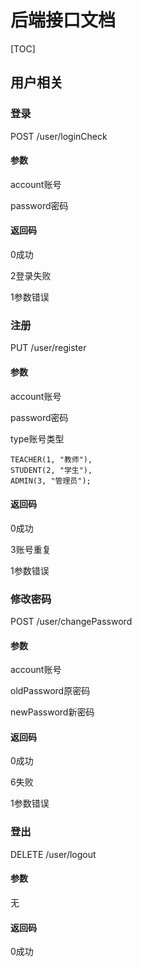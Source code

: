# 后端接口文档

[TOC]

## 用户相关

### 登录

POST /user/loginCheck

#### 参数

account账号 

password密码

#### 返回码

0成功

2登录失败

1参数错误



### 注册

PUT /user/register

#### 参数

account账号 

password密码

type账号类型

```
TEACHER(1, "教师"),
STUDENT(2, "学生"),
ADMIN(3, "管理员");
```

#### 返回码

0成功

3账号重复

1参数错误



### 修改密码

POST /user/changePassword

#### 参数

account账号

oldPassword原密码

newPassword新密码

#### 返回码

0成功

6失败

1参数错误



### 登出

DELETE /user/logout

#### 参数

无

#### 返回码

0成功
